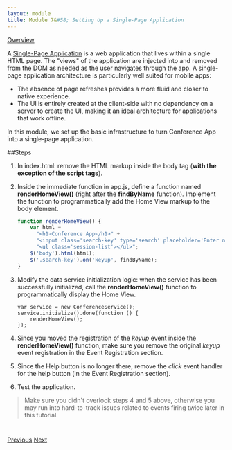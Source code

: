 ```yaml
---
layout: module
title: Module 7&#58; Setting Up a Single-Page Application
---
```

<a href="develop/single-page-architecture.html">Overview</a>

A <a href="develop/single-page-architecture.html">Single-Page Application</a> is a web application that lives within a single HTML page. The "views" of the application are injected into and removed from the DOM as needed as the user navigates through the app. A single-page application architecture is particularly well suited for mobile apps:

- The absence of page refreshes provides a more fluid and closer to native experience.
- The UI is entirely created at the client-side with no dependency on a server to create the UI, making it an ideal architecture for applications that work offline.

In this module, we set up the basic infrastructure to turn Conference App into a single-page application.

##Steps

1. In index.html: remove the HTML markup inside the body tag (**with the exception of the script tags**).

2. Inside the immediate function in app.js, define a function named **renderHomeView()** (right after the **findByName** 
function). Implement the function to programmatically add the Home View markup to the body element.

    ```javascript
    function renderHomeView() {
        var html =
          "<h1>Conference App</h1>" +
          "<input class='search-key' type='search' placeholder='Enter name'/>" +
          "<ul class='session-list'></ul>";
        $('body').html(html);
        $('.search-key').on('keyup', findByName);
    }
    ```

3. Modify the data service initialization logic: when the service has been successfully initialized, call the **renderHomeView()** function to programmatically display the Home View.

    ```
    var service = new ConferenceService();
    service.initialize().done(function () {
        renderHomeView();
    });
    ```

4. Since you moved the registration of the *keyup* event inside the **renderHomeView()** function, 
make sure you remove the original *keyup* event registration in the Event Registration section.

5. Since the Help button is no longer there, remove the *click* event handler for the help button (in the Event Registration section).

6. Test the application.


> Make sure you didn't overlook steps 4 and 5 above, otherwise you may run into hard-to-track issues related to 
events firing twice later in this tutorial.

<div class="row" style="margin-top:40px;">
<div class="col-sm-12">
<a href="avoid-300ms-delay.html" class="btn btn-default"><i class="glyphicon glyphicon-chevron-left"></i> 
Previous</a>
<a href="handlebars-templates.html" class="btn btn-default pull-right">Next <i class="glyphicon 
glyphicon-chevron-right"></i></a>
</div>
</div>


